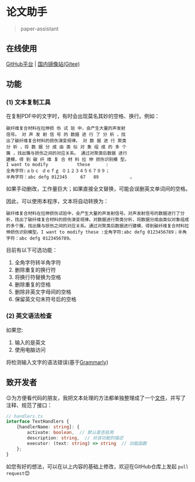 # 论文助手

> paper-assistant

## 在线使用

[GitHub平台](https://laorange.github.io/paper-assistant/) | [国内镜像站(Gitee)](https://laorange.gitee.io/paper-assistant)

## 功能

### (1) 文本复制工具

在复制PDF中的文字时，有时会出现莫名其妙的空格、换行。例如：

```
碳纤维复合材料在拉伸损 伤 试 验 中，会产生大量的声发射
信号。 对 声 发 射 信 号 的 数据 进 行 了 分 析 ，找
出了碳纤维复合材料的损伤演变规律。 对 数 据 进 行 聚类
分 析 ，将 数 据 分 成 由 类 似 对 象 组 成 的 多 个
簇 ，找出簇与损伤之间的对应关系。 通过对聚类后数据 进行
建模，得 到 碳 纤 维 复 合 材 料 拉 伸 损伤识别模 型。 
I want to modify           these      :
全角字符:ａｂｃ ｄｅｆｇ ０１２３４５６７８９；
半角字符：abc defg 012345     67   89            。
```

如果手动删改，工作量巨大；如果直接全文替换，可能会误删英文单词间的空格。

因此，可以使用本程序，文本将自动转换为：

```
碳纤维复合材料在拉伸损伤试验中，会产生大量的声发射信号。对声发射信号的数据进行了分析，找出了碳纤维复合材料的损伤演变规律。对数据进行聚类分析，将数据分成由类似对象组成的多个簇，找出簇与损伤之间的对应关系。通过对聚类后数据进行建模，得到碳纤维复合材料拉伸损伤识别模型。I want to modify these :全角字符:abc defg 0123456789；半角字符：abc defg 0123456789。
```

目前有以下可选功能：

1. 全角字符转半角字符
2. 删除重复的换行符
3. 将换行符替换为空格 
4. 删除重复的空格 
5. 删除非英文字母间的空格 
6. 保留英文句末符号后的空格 

### (2) 英文语法检查

如果您:

1. 输入的是英文
2. 使用电脑访问

将检测输入文字的语法错误(基于[Grammarly](https://developer.grammarly.com/))

## 致开发者

😉为方便看代码的朋友，我把文本处理的方法都单独整理成了一个[文件](https://github.com/laorange/paper-assistant/blob/master/src/assets/ts/article-copy-tool/handlers.ts)，并写了注释、规范了接口：

```typescript
// handlers.ts
interface TextHandlers {
    [handlerName: string]: {
        activate: boolean,  // 默认是否启用
        description: string,  // 对该功能的描述
        executor: (text: string) => string  // 功能函数
    };
}
```

如您有好的想法，可以在以上内容的基础上修改，欢迎在GitHub仓库上发起 `pull request`😊

